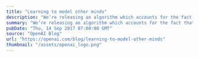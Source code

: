 ```yaml
---
title: "Learning to model other minds"
description: "We’re releasing an algorithm which accounts for the fact that other agents are learning too, and discovers self-interested yet collaborative strategies like tit-for-tat in the iterated prisoner’s dilemma. This algorithm, Learning with Opponent-Learning Awareness (LOLA), is a small step towards agents that model other minds."
summary: "We’re releasing an algorithm which accounts for the fact that other agents are learning too, and discovers self-interested yet collaborative strategies like tit-for-tat in the iterated prisoner’s dilemma. This algorithm, Learning with Opponent-Learning Awareness (LOLA), is a small step towards agents that model other minds."
pubDate: "Thu, 14 Sep 2017 07:00:00 GMT"
source: "OpenAI Blog"
url: "https://openai.com/blog/learning-to-model-other-minds"
thumbnail: "/assets/openai_logo.png"
---
```


